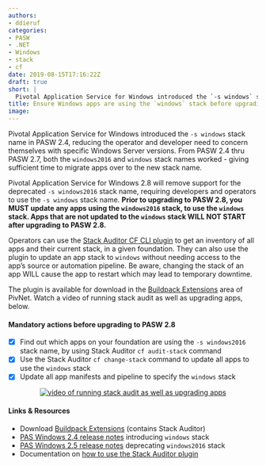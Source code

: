 ```yaml
---
authors:
- ddieruf
categories:
- PASW
- .NET
- Windows
- stack
- cf
date: 2019-08-15T17:16:22Z
draft: true
short: |
  Pivotal Application Service for Windows introduced the `-s windows` stack name in PASW 2.4, reducing the operator and developer need to concern themselves with specific Windows Server versions. From PASW 2.4 thru PASW 2.7, both the `windows2016` and `windows` stack names worked - giving sufficient time to migrate apps over to the new stack name.
title: Ensure Windows apps are using the `windows` stack before upgrading to PASW 2.8
image: 
---
```


Pivotal Application Service for Windows introduced the `-s windows` stack name in PASW 2.4, reducing the operator and developer need to concern themselves with specific Windows Server versions. From PASW 2.4 thru PASW 2.7, both the `windows2016` and `windows` stack names worked - giving sufficient time to migrate apps over to the new stack name.

Pivotal Application Service for Windows 2.8 will remove support for the deprecated `-s windows2016` stack name, requiring developers and operators to use the `-s windows` stack name. **Prior to upgrading to PASW 2.8, you MUST update any apps using the `windows2016` stack, to use the `windows` stack. Apps that are not updated to the `windows` stack WILL NOT START after upgrading to PASW 2.8.**

Operators can use the <a href="https://network.pivotal.io/products/buildpack-extensions" target="_blank">Stack Auditor CF CLI plugin</a> to get an inventory of all apps and their current stack, in a given foundation. They can also use the plugin to update an app stack to `windows` without needing access to the app’s source or automation pipeline. Be aware, changing the stack of an app WILL cause the app to restart which may lead to temporary downtime.

The plugin is available for download in the <a href="https://network.pivotal.io/products/buildpack-extensions" target="_blank">Buildpack Extensions</a> area of PivNet. Watch a video of running stack audit as well as upgrading apps, below. 

#### Mandatory actions before upgrading to PASW 2.8

- [x] Find out which apps on your foundation are using the `-s windows2016` stack name, by using Stack Auditor `cf audit-stack` command
- [x] Use the Stack Auditor `cf change-stack` command to update all apps to use the `windows` stack
- [x] Update all app manifests and pipeline to specify the `windows` stack

<p align="center">
  <a href="https://www.youtube.com/watch?v=jQLOztTjSFk" target="_blank"><img src="https://img.youtube.com/vi/jQLOztTjSFk/0.jpg" alt="video of running stack audit as well as upgrading apps" /></a>
</p>

#### Links & Resources

- Download [Buildpack Extensions](https://network.pivotal.io/products/buildpack-extensions) (contains Stack Auditor)
- [PAS Windows 2.4 release notes](https://docs.pivotal.io/pivotalcf/2-4/pcf-release-notes/windows-rn.html#2.4.2) introducing `windows` stack
- [PAS Windows 2.5 release notes](https://docs.pivotal.io/pivotalcf/2-5/pcf-release-notes/windows-rn.html#windows2016) deprecating `windows2016` stack
- Documentation on [how to use the Stack Auditor plugin](https://docs.pivotal.io/pivotalcf/2-6/adminguide/stack-auditor.html)